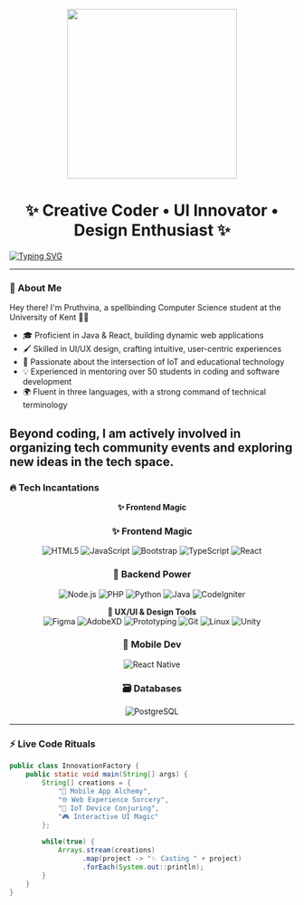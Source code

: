 <p align="center">
  <img src="https://media.giphy.com/media/LMcB8XospGZO8UQq87/giphy.gif" width="300">
<h1 align="center">✨ Creative Coder • UI Innovator • Design Enthusiast ✨</h1>
  
  [![Typing SVG](https://readme-typing-svg.demolab.com?font=Fira+Code&weight=700&size=26&duration=3500&pause=1000&color=FF6B6B&center=true&vCenter=true&width=600&lines=Hello+World!+👋;Java+Architect+☕;React+Artisan+⚛️;Web+Designer+Extraordinaire+🤖;UI%2FUX+Visionary+🎨)](https://git.io/typing-svg)
</p>

---

### 📖 About Me  
Hey there! I'm Pruthvina, a spellbinding Computer Science student at the University of Kent 🏰✨  

- 🎓 Proficient in Java & React, building dynamic web applications  
- 🖌️ Skilled in UI/UX design, crafting intuitive, user-centric experiences 
- 🧠 Passionate about the intersection of IoT and educational technology 
- 💡 Experienced in mentoring over 50 students in coding and software development
- 🌍 Fluent in three languages, with a strong command of technical terminology  

Beyond coding, I am actively involved in organizing tech community events and exploring new ideas in the tech space.
---

### 🔥 Tech Incantations

<div align="center">

**✨ Frontend Magic**  

### **✨ Frontend Magic**  

![HTML5](https://img.shields.io/badge/-HTML5-E34F26?style=for-the-badge&logo=html5&logoColor=white)
![JavaScript](https://img.shields.io/badge/-JavaScript-F7DF1E?style=for-the-badge&logo=javascript&logoColor=black)
![Bootstrap](https://img.shields.io/badge/-Bootstrap-7952B3?style=for-the-badge&logo=bootstrap&logoColor=white)
![TypeScript](https://img.shields.io/badge/-TypeScript-3178C6?style=for-the-badge&logo=typescript&logoColor=white)
![React](https://img.shields.io/badge/-React-61DAFB?style=for-the-badge&logo=react&logoColor=black)


### **🚀 Backend Power**  
![Node.js](https://img.shields.io/badge/-Node.js-339933?style=for-the-badge&logo=nodedotjs&logoColor=white)
![PHP](https://img.shields.io/badge/-PHP-777BB4?style=for-the-badge&logo=php&logoColor=white)
![Python](https://img.shields.io/badge/-Python-3776AB?style=for-the-badge&logo=python&logoColor=white)
![Java](https://img.shields.io/badge/-Java-007396?style=for-the-badge&logo=java&logoColor=white)
![CodeIgniter](https://img.shields.io/badge/-CodeIgniter-EF4223?style=for-the-badge&logo=codeigniter&logoColor=white)

**🎨 UX/UI & Design Tools**  
![Figma](https://img.shields.io/badge/-Figma-FF6B6B?style=for-the-badge&logo=figma&logoColor=white)
![AdobeXD](https://img.shields.io/badge/-Adobe_XD-FF61F6?style=for-the-badge&logo=adobe-xd&logoColor=white)
![Prototyping](https://img.shields.io/badge/-Prototyping-FF6B6B?style=for-the-badge&logo=adobe&logoColor=white)
![Git](https://img.shields.io/badge/-Git-F05032?style=for-the-badge&logo=git&logoColor=white)
![Linux](https://img.shields.io/badge/-Linux-FCC624?style=for-the-badge&logo=linux&logoColor=black)
![Unity](https://img.shields.io/badge/-Unity-000000?style=for-the-badge&logo=unity&logoColor=white)


### **📱 Mobile Dev**  
![React Native](https://img.shields.io/badge/-React_Native-61DAFB?style=for-the-badge&logo=react&logoColor=black)

### **🗃️ Databases**  
![PostgreSQL](https://img.shields.io/badge/-PostgreSQL-4169E1?style=for-the-badge&logo=postgresql&logoColor=white)

</div>

---

### ⚡ Live Code Rituals

```java
public class InnovationFactory {
    public static void main(String[] args) {
        String[] creations = {
            "📱 Mobile App Alchemy", 
            "🌐 Web Experience Sorcery",
            "🤖 IoT Device Conjuring",
            "🎮 Interactive UI Magic"
        };
        
        while(true) {
            Arrays.stream(creations)
                  .map(project -> "✨ Casting " + project)
                  .forEach(System.out::println);
        }
    }
}
